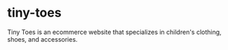 # tiny-toes
Tiny Toes is an ecommerce website that specializes in children's clothing, shoes, and accessories.
